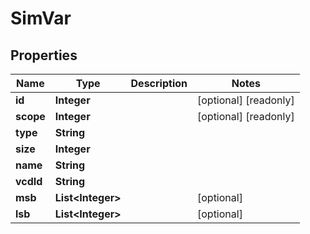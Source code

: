 

# SimVar

## Properties

Name | Type | Description | Notes
------------ | ------------- | ------------- | -------------
**id** | **Integer** |  |  [optional] [readonly]
**scope** | **Integer** |  |  [optional] [readonly]
**type** | **String** |  | 
**size** | **Integer** |  | 
**name** | **String** |  | 
**vcdId** | **String** |  | 
**msb** | **List&lt;Integer&gt;** |  |  [optional]
**lsb** | **List&lt;Integer&gt;** |  |  [optional]



